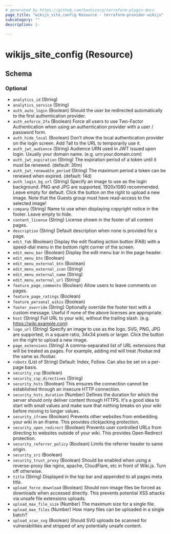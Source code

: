 ```yaml
---
# generated by https://github.com/hashicorp/terraform-plugin-docs
page_title: "wikijs_site_config Resource - terraform-provider-wikijs"
subcategory: ""
description: |-
  
---
```


# wikijs_site_config (Resource)





<!-- schema generated by tfplugindocs -->
## Schema

### Optional

- `analytics_id` (String)
- `analytics_service` (String)
- `auth_auto_login` (Boolean) Should the user be redirected automatically to the first authentication provider.
- `auth_enforce_2fa` (Boolean) Force all users to use Two-Factor Authentication when using an authentication provider with a user / password form.
- `auth_hide_local` (Boolean) Don't show the local authentication provider on the login screen. Add ?all to the URL to temporarily use it.
- `auth_jwt_audience` (String) Audience URN used in JWT issued upon login. Usually your domain name. (e.g. urn:your.domain.com)
- `auth_jwt_expiration` (String) The expiration period of a token until it must be renewed. (default: 30m)
- `auth_jwt_renewable_period` (String) The maximum period a token can be renewed when expired. (default: 14d)
- `auth_login_bg_url` (String) Specify an image to use as the login background. PNG and JPG are supported, 1920x1080 recommended. Leave empty for default. Click the button on the right to upload a new image. Note that the Guests group must have read-access to the selected image!
- `company` (String) Name to use when displaying copyright notice in the footer. Leave empty to hide.
- `content_license` (String) License shown in the footer of all content pages.
- `description` (String) Default description when none is provided for a page.
- `edit_fab` (Boolean) Display the edit floating action button (FAB) with a speed-dial menu in the bottom right corner of the screen.
- `edit_menu_bar` (Boolean) Display the edit menu bar in the page header.
- `edit_menu_btn` (Boolean)
- `edit_menu_external_btn` (Boolean)
- `edit_menu_external_icon` (String)
- `edit_menu_external_name` (String)
- `edit_menu_external_url` (String)
- `feature_page_comments` (Boolean) Allow users to leave comments on pages.
- `feature_page_ratings` (Boolean)
- `feature_personal_wikis` (Boolean)
- `footer_override` (String) Optionally override the footer text with a custom message. Useful if none of the above licenses are appropriate.
- `host` (String) Full URL to your wiki, without the trailing slash. (e.g. https://wiki.example.com)
- `logo_url` (String) Specify an image to use as the logo. SVG, PNG, JPG are supported, in a square ratio, 34x34 pixels or larger. Click the button on the right to upload a new image.
- `page_extensions` (String) A comma-separated list of URL extensions that will be treated as pages. For example, adding md will treat /foobar.md the same as /foobar.
- `robots` (List of String) Default: Index, Follow. Can also be set on a per-page basis.
- `security_csp` (Boolean)
- `security_csp_directives` (String)
- `security_hsts` (Boolean) This ensures the connection cannot be established through an insecure HTTP connection.
- `security_hsts_duration` (Number) Defines the duration for which the server should only deliver content through HTTPS. It's a good idea to start with small values and make sure that nothing breaks on your wiki before moving to longer values.
- `security_iframe` (Boolean) Prevents other websites from embedding your wiki in an iframe. This provides clickjacking protection.
- `security_open_redirect` (Boolean) Prevents user controlled URLs from directing to websites outside of your wiki. This provides Open Redirect protection.
- `security_referrer_policy` (Boolean) Limits the referrer header to same origin.
- `security_sri` (Boolean)
- `security_trust_proxy` (Boolean) Should be enabled when using a reverse-proxy like nginx, apache, CloudFlare, etc in front of Wiki.js. Turn off otherwise.
- `title` (String) Displayed in the top bar and appended to all pages meta title.
- `upload_force_download` (Boolean) Should non-image files be forced as downloads when accessed directly. This prevents potential XSS attacks via unsafe file extensions uploads.
- `upload_max_file_size` (Number) The maximum size for a single file.
- `upload_max_files` (Number) How many files can be uploaded in a single batch?
- `upload_scan_svg` (Boolean) Should SVG uploads be scanned for vulnerabilities and stripped of any potentially unsafe content.


